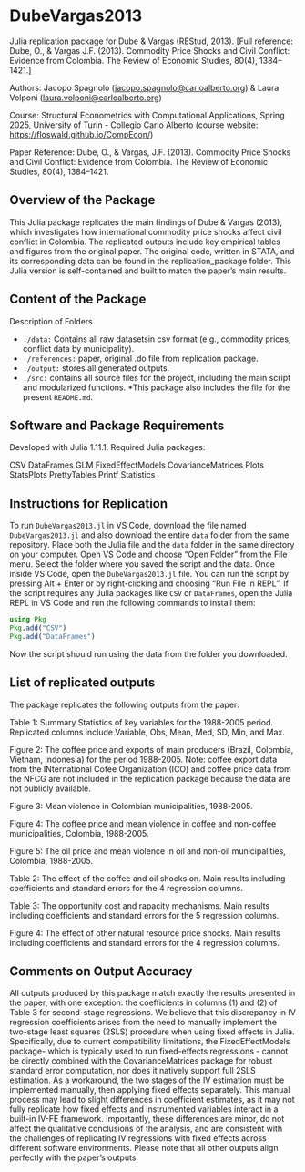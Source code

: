 # DubeVargas2013
Julia replication package for Dube & Vargas (REStud, 2013). [Full reference: Dube, O., & Vargas J.F. (2013). Commodity Price Shocks and Civil Conflict: Evidence from Colombia. The Review of Economic Studies, 80(4), 1384–1421.]

Authors: Jacopo Spagnolo (jacopo.spagnolo@carloalberto.org) & Laura Volponi (laura.volponi@carloalberto.org)

Course: Structural Econometrics with Computational Applications, Spring 2025, University of Turin - Collegio Carlo Alberto (course website: https://floswald.github.io/CompEcon/)

Paper Reference: Dube, O., & Vargas, J.F. (2013). Commodity Price Shocks and Civil Conflict: Evidence from Colombia. The Review of Economic Studies, 80(4), 1384–1421.

## Overview of the Package
This Julia package replicates the main findings of Dube & Vargas (2013), which investigates how international commodity price shocks affect civil conflict in Colombia. The replicated outputs include key empirical tables and figures from the original paper.
The original code, written in STATA, and its corresponding data can be found in the replication_package folder. This Julia version is self-contained and built to match the paper’s main results.

## Content of the Package
Description of Folders
- `./data:` Contains all raw datasetsin csv format (e.g., commodity prices, conflict data by municipality).
- `./references:` paper, original .do file from replication package.
- `./output:` stores all generated outputs.
- `./src:` contains all source files for the project, including the main script and modularized functions.
*This package also includes the file for the present `README.md`.

## Software and Package Requirements
Developed with Julia 1.11.1. Required Julia packages: 

CSV
DataFrames
GLM
FixedEffectModels
CovarianceMatrices
Plots
StatsPlots
PrettyTables
Printf
Statistics

## Instructions for Replication 
To run `DubeVargas2013.jl` in VS Code, download the file named `DubeVargas2013.jl` and also download the entire `data` folder from the same repository. Place both the Julia file and the `data` folder in the same directory on your computer.
Open VS Code and choose “Open Folder” from the File menu. Select the folder where you saved the script and the data.
Once inside VS Code, open the `DubeVargas2013.jl` file. You can run the script by pressing Alt + Enter or by right-clicking and choosing “Run File in REPL”.
If the script requires any Julia packages like `CSV` or `DataFrames`, open the Julia REPL in VS Code and run the following commands to install them:

```julia
using Pkg
Pkg.add("CSV")
Pkg.add("DataFrames")
```

Now the script should run using the data from the folder you downloaded.

## List of replicated outputs
The package replicates the following outputs from the paper:

Table 1: Summary Statistics of key variables for the 1988-2005 period. Replicated columns include Variable, Obs, Mean, Med, SD, Min, and Max.

Figure 2: The coffee price and exports of main producers (Brazil, Colombia, Vietnam, Indonesia) for the period 1988-2005. Note: coffee export data from the INternational Cofee Organization (ICO) and coffee price data from the NFCG are not included in the replication package because the data are not publicly available.

Figure 3: Mean violence in Colombian municipalities, 1988-2005.

Figure 4: The coffee price and mean violence in coffee and non-coffee municipalities, Colombia, 1988-2005.

Figure 5: The oil price and mean violence in oil and non-oil municipalities, Colombia, 1988-2005.

Table 2: The effect of the coffee and oil shocks on. Main results including coefficients and standard errors for the 4 regression columns.

Table 3: The opportunity cost and rapacity mechanisms. Main results including coefficients and standard errors for the 5 regression columns.

Figure 4: The effect of other natural resource price shocks. Main results including coefficients and standard errors for the 4 regression columns.

## Comments on Output Accuracy
All outputs produced by this package match exactly the results presented in the paper, with one exception: the coefficients in columns (1) and (2) of Table 3 for second-stage regressions. We believe that this discrepancy in IV regression coefficients arises from the need to manually implement the two-stage least squares (2SLS) procedure when using fixed effects in Julia. Specifically, due to current compatibility limitations, the FixedEffectModels package- which is typically used to run fixed-effects regressions - cannot be directly combined with the CovarianceMatrices package for robust standard error computation, nor does it natively support full 2SLS estimation.
As a workaround, the two stages of the IV estimation must be implemented manually, then applying fixed effects separately. This manual process may lead to slight differences in coefficient estimates, as it may not fully replicate how fixed effects and instrumented variables interact in a built-in IV-FE framework.
Importantly, these differences are minor, do not affect the qualitative conclusions of the analysis, and are consistent with the challenges of replicating IV regressions with fixed effects across different software environments.
Please note that all other outputs align perfectly with the paper’s outputs.
